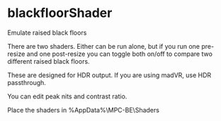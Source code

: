 # blackfloorShader
Emulate raised black floors

There are two shaders.  Either can be run alone, but if you run one pre-resize and one post-resize you can toggle both on/off to compare two different raised black floors.

These are designed for HDR output.  If you are using madVR, use HDR passthrough.

You can edit peak nits and contrast ratio.

Place the shaders in %AppData%\MPC-BE\Shaders
